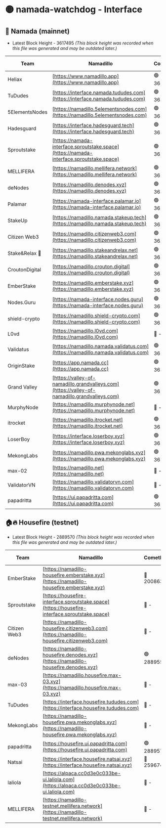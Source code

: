 # 🟡 namada-watchdog - Interface

## 🚀 Namada (mainnet)
- Latest Block Height - 3617495 *(This block height was recorded when this file was generated and may be outdated later.)*

| Team | Namadillo | CometBFT | Indexer | MASP Indexer |
|-|-|-|-|-|
| Heliax | [https://www.namadillo.app](https://www.namadillo.app) | 🟢 3617473 | 🟢 3617473 | 🟢 3617473 |
| TuDudes | [https://interface.namada.tududes.com](https://interface.namada.tududes.com) | 🟢 3617473 | 🟢 3617473 | 🟢 3617473 |
| 5ElementsNodes | [https://namadillo.5elementsnodes.com](https://namadillo.5elementsnodes.com) | 🟢 3617473 | 🟢 3617473 | 🟢 3617473 |
| Hadesguard | [https://interface.hadesguard.tech](https://interface.hadesguard.tech) | 🟢 3617474 | 🟢 3617474 | 🟢 3617474 |
| Sproutstake | [https://namada-interface.sproutstake.space](https://namada-interface.sproutstake.space) | 🟢 3617475 | 🟢 3617475 | 🟢 3617475 |
| MELLIFERA | [https://namadillo.mellifera.network](https://namadillo.mellifera.network) | 🟢 3617476 | 🟢 3617476 | 🟢 3617476 |
| deNodes | [https://namadillo.denodes.xyz](https://namadillo.denodes.xyz) | 🟢 3617477 | 🟢 3617477 | 🟢 3617477 |
| Palamar | [https://namada-interface.palamar.io](https://namada-interface.palamar.io) | 🟢 3617478 | 🟢 3617477 | 🟢 3617477 |
| StakeUp | [https://namadillo.namada.stakeup.tech](https://namadillo.namada.stakeup.tech) | 🟢 3617478 | 🟢 3617478 | 🟢 3617479 |
| Citizen Web3 | [https://namadillo.citizenweb3.com](https://namadillo.citizenweb3.com) | 🟢 3617479 | 🟢 3617479 | 🟢 3617479 |
| Stake&Relax 🦥 | [https://namadillo.stakeandrelax.net](https://namadillo.stakeandrelax.net) | 🟢 3617480 | 🟢 3617480 | 🟢 3617480 |
| CroutonDigital | [https://namadillo.crouton.digital](https://namadillo.crouton.digital) | 🟢 3617481 | 🟢 3617481 | 🟢 3617480 |
| EmberStake | [https://namadillo.emberstake.xyz](https://namadillo.emberstake.xyz) | 🟢 3617481 | 🟢 3617481 | 🟢 3617481 |
| Nodes.Guru | [https://namada-interface.nodes.guru](https://namada-interface.nodes.guru) | 🟢 3617482 | 🟢 3617482 | 🟢 3617482 |
| shield-crypto | [https://namadillo.shield-crypto.com](https://namadillo.shield-crypto.com) | 🟢 3617483 | 🟢 3617482 | 🟢 3617482 |
| L0vd | [https://namadillo.l0vd.com](https://namadillo.l0vd.com) | 🔴 - | 🔴 - | 🔴 - |
| Validatus | [https://namadillo.namada.validatus.com](https://namadillo.namada.validatus.com) | 🟢 3617486 | 🟢 3617486 | 🟢 3617486 |
| OriginStake | [https://app.namada.cc](https://app.namada.cc) | 🟢 3617487 | 🟢 3617486 | 🟢 3617486 |
| Grand Valley | [https://valley-of-namadillo.grandvalleys.com](https://valley-of-namadillo.grandvalleys.com) | 🟢 3617487 | 🟢 3617486 | 🟢 3617487 |
| MurphyNode | [https://namadillo.murphynode.net](https://namadillo.murphynode.net) | 🔴 - | 🔴 - | 🔴 - |
| itrocket | [https://namadillo.itrocket.net](https://namadillo.itrocket.net) | 🟢 3617489 | 🟢 3617489 | 🟢 3617489 |
| LoserBoy | [https://interface.loserboy.xyz](https://interface.loserboy.xyz) | 🟢 3617490 | 🟢 3617490 | 🟢 3617489 |
| MekongLabs | [https://namadillo.pwa.mekonglabs.xyz](https://namadillo.pwa.mekonglabs.xyz) | 🟢 3617490 | 🟢 3617490 | 🟢 3617490 |
| max-02 | [https://namadillo.net](https://namadillo.net) | 🔴 - | 🔴 - | 🔴 - |
| ValidatorVN | [https://namadillo.validatorvn.com](https://namadillo.validatorvn.com) | 🔴 - | 🔴 - | 🔴 - |
| papadritta | [https://ui.papadritta.com](https://ui.papadritta.com) | 🟢 3617495 | 🟢 3617495 | 🟢 3617495 |

## 🏠🔥 Housefire (testnet)
- Latest Block Height - 2889570 *(This block height was recorded when this file was generated and may be outdated later.)*

| Team | Namadillo | CometBFT | Indexer | MASP Indexer |
|-|-|-|-|-|
| EmberStake | [https://namadillo-housefire.emberstake.xyz](https://namadillo-housefire.emberstake.xyz) | 🔴 2008636 | 🔴 - | 🔴 - |
| Sproutstake | [https://housefire-interface.sproutstake.space](https://housefire-interface.sproutstake.space) | 🔴 - | 🔴 - | 🔴 - |
| Citizen Web3 | [https://namadillo-housefire.citizenweb3.com](https://namadillo-housefire.citizenweb3.com) | 🔴 - | 🔴 - | 🔴 - |
| deNodes | [https://namadillo-housefire.denodes.xyz](https://namadillo-housefire.denodes.xyz) | 🟢 2889558 | 🟢 2889558 | 🟢 2889558 |
| max-03 | [https://namadillo.housefire.max-03.xyz](https://namadillo.housefire.max-03.xyz) | 🔴 - | 🔴 - | 🔴 - |
| TuDudes | [https://interface.housefire.tududes.com](https://interface.housefire.tududes.com) | 🔴 - | 🔴 2871048 | 🔴 2871048 |
| MekongLabs | [https://namadillo-housefire.pwa.mekonglabs.xyz](https://namadillo-housefire.pwa.mekonglabs.xyz) | 🔴 - | 🔴 2871048 | 🔴 2871048 |
| papadritta | [https://housefire.ui.papadritta.com](https://housefire.ui.papadritta.com) | 🟢 2889570 | 🟢 2889570 | 🟢 2889569 |
| Natsai | [https://interface.housefire.natsai.xyz](https://interface.housefire.natsai.xyz) | 🔴 2596741 | 🔴 2596741 | 🔴 2596741 |
| laliola | [https://alpaca.cc0d3e0c033be-ui.laliola.com](https://alpaca.cc0d3e0c033be-ui.laliola.com) | 🔴 - | 🔴 - | 🔴 - |
| MELLIFERA | [https://namadillo-testnet.mellifera.network](https://namadillo-testnet.mellifera.network) | 🔴 - | 🔴 2778001 | 🔴 2607259 |

